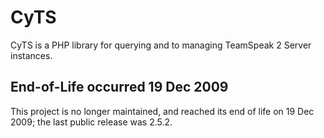 # CyTS

CyTS is a PHP library for querying and to managing TeamSpeak 2 Server instances.

## End-of-Life occurred 19 Dec 2009

This project is no longer maintained, and reached its end of life on 19 Dec 2009; the last public release was 2.5.2.
